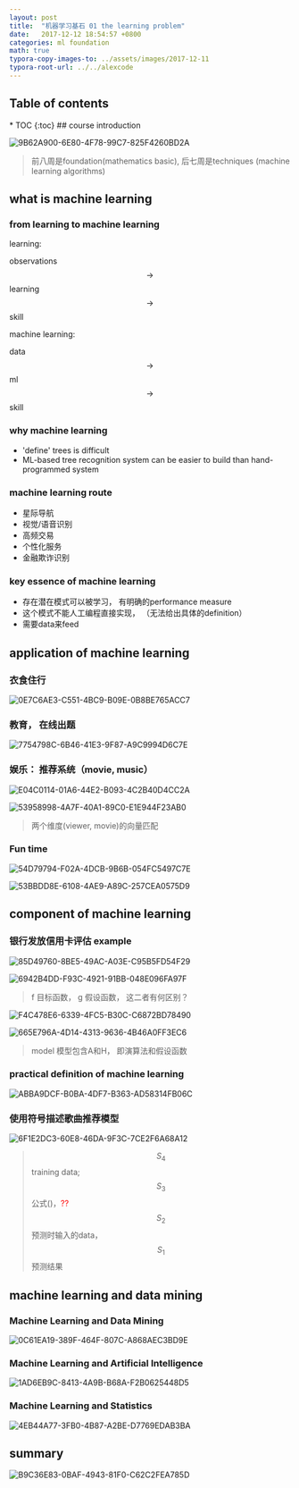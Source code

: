 ```yaml
---
layout: post
title:  "机器学习基石 01 the learning problem"
date:   2017-12-12 18:54:57 +0800
categories: ml foundation
math: true
typora-copy-images-to: ../assets/images/2017-12-11
typora-root-url: ../../alexcode
---
```

<h2>Table of contents</h2>
* TOC
{:toc}
## course introduction

![9B62A900-6E80-4F78-99C7-825F4260BD2A](/assets/images/2017-12-11/9B62A900-6E80-4F78-99C7-825F4260BD2A.png)



> 前八周是foundation(mathematics basic), 后七周是techniques (machine learning algorithms)



## what is machine learning

### from learning to machine learning

learning: 

observations $$ \rightarrow $$ learning $$\rightarrow$$ skill

machine learning:

data $$\rightarrow$$ ml $$\rightarrow$$ skill



### why machine learning

- 'define' trees is difficult
- ML-based tree recognition system can be easier to build than hand-programmed system

### machine learning route

- 星际导航
- 视觉/语音识别
- 高频交易
- 个性化服务
- 金融欺诈识别

### key essence of machine learning

- 存在潜在模式可以被学习， 有明确的performance measure
- 这个模式不能人工编程直接实现， （无法给出具体的definition）
- 需要data来feed



## application of machine learning



### 衣食住行

![0E7C6AE3-C551-4BC9-B09E-0B8BE765ACC7](/assets/images/2017-12-11/0E7C6AE3-C551-4BC9-B09E-0B8BE765ACC7.png)

### 教育， 在线出题

![7754798C-6B46-41E3-9F87-A9C9994D6C7E](/assets/images/2017-12-11/7754798C-6B46-41E3-9F87-A9C9994D6C7E.png)



### 娱乐： 推荐系统（movie, music）

![E04C0114-01A6-44E2-B093-4C2B40D4CC2A](/assets/images/2017-12-11/E04C0114-01A6-44E2-B093-4C2B40D4CC2A.png)



![53958998-4A7F-40A1-89C0-E1E944F23AB0](/assets/images/2017-12-11/53958998-4A7F-40A1-89C0-E1E944F23AB0.png)



> 两个维度(viewer, movie)的向量匹配



### Fun time

![54D79794-F02A-4DCB-9B6B-054FC5497C7E](/assets/images/2017-12-11/54D79794-F02A-4DCB-9B6B-054FC5497C7E.png)

![53BBDD8E-6108-4AE9-A89C-257CEA0575D9](/assets/images/2017-12-11/53BBDD8E-6108-4AE9-A89C-257CEA0575D9.png)



## component of machine learning

### 银行发放信用卡评估 example

![85D49760-8BE5-49AC-A03E-C95B5FD54F29](/assets/images/2017-12-11/85D49760-8BE5-49AC-A03E-C95B5FD54F29.png)



![6942B4DD-F93C-4921-91BB-048E096FA97F](/assets/images/2017-12-11/6942B4DD-F93C-4921-91BB-048E096FA97F.png)

> f 目标函数， g 假设函数， 这二者有何区别？



![F4C478E6-6339-4FC5-B30C-C6872BD78490](/assets/images/2017-12-11/F4C478E6-6339-4FC5-B30C-C6872BD78490.png)



![665E796A-4D14-4313-9636-4B46A0FF3EC6](/assets/images/2017-12-11/665E796A-4D14-4313-9636-4B46A0FF3EC6.png)



> model 模型包含A和H， 即演算法和假设函数



### practical definition of machine learning



![ABBA9DCF-B0BA-4DF7-B363-AD58314FB06C](/assets/images/2017-12-11/ABBA9DCF-B0BA-4DF7-B363-AD58314FB06C.png)



### 使用符号描述歌曲推荐模型

![6F1E2DC3-60E8-46DA-9F3C-7CE2F6A68A12](/assets/images/2017-12-11/6F1E2DC3-60E8-46DA-9F3C-7CE2F6A68A12.png)

> $$S_4$$ training data; $$S_3$$公式()，<font color="red">??</font> $$S_2$$预测时输入的data， $$S_1$$预测结果



## machine learning and data mining

### Machine Learning and Data Mining

![0C61EA19-389F-464F-807C-A868AEC3BD9E](/assets/images/2017-12-11/0C61EA19-389F-464F-807C-A868AEC3BD9E.png)

### Machine Learning and Artificial Intelligence

![1AD6EB9C-8413-4A9B-B68A-F2B0625448D5](/assets/images/2017-12-11/1AD6EB9C-8413-4A9B-B68A-F2B0625448D5.png)

### Machine Learning and Statistics

![4EB44A77-3FB0-4B87-A2BE-D7769EDAB3BA](/assets/images/2017-12-11/4EB44A77-3FB0-4B87-A2BE-D7769EDAB3BA.png)



## summary



![B9C36E83-0BAF-4943-81F0-C62C2FEA785D](/assets/images/2017-12-11/B9C36E83-0BAF-4943-81F0-C62C2FEA785D.png)
